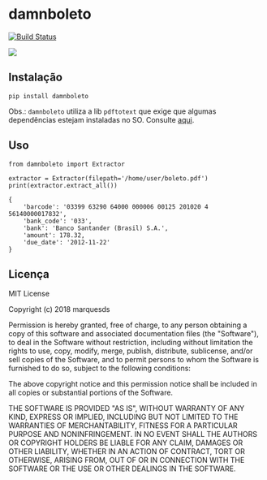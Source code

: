 # damnboleto

[![Build Status](https://travis-ci.org/marquesds/damnboleto.svg?branch=master)](https://travis-ci.org/marquesds/damnboleto)

<img src="https://i.imgflip.com/1mj0kf.jpg">

## Instalação

```
pip install damnboleto
```

Obs.: `damnboleto` utiliza a lib `pdftotext` que exige que algumas dependências estejam instaladas no SO. Consulte [aqui](https://github.com/jalan/pdftotext#os-dependencies).

## Uso

```
from damnboleto import Extractor

extractor = Extractor(filepath='/home/user/boleto.pdf')
print(extractor.extract_all())

{
    'barcode': '03399 63290 64000 000006 00125 201020 4 56140000017832',
    'bank_code': '033',
    'bank': 'Banco Santander (Brasil) S.A.',
    'amount': 178.32,
    'due_date': '2012-11-22'
}
```

## Licença

MIT License

Copyright (c) 2018 marquesds

Permission is hereby granted, free of charge, to any person obtaining a copy
of this software and associated documentation files (the "Software"), to deal
in the Software without restriction, including without limitation the rights
to use, copy, modify, merge, publish, distribute, sublicense, and/or sell
copies of the Software, and to permit persons to whom the Software is
furnished to do so, subject to the following conditions:

The above copyright notice and this permission notice shall be included in all
copies or substantial portions of the Software.

THE SOFTWARE IS PROVIDED "AS IS", WITHOUT WARRANTY OF ANY KIND, EXPRESS OR
IMPLIED, INCLUDING BUT NOT LIMITED TO THE WARRANTIES OF MERCHANTABILITY,
FITNESS FOR A PARTICULAR PURPOSE AND NONINFRINGEMENT. IN NO EVENT SHALL THE
AUTHORS OR COPYRIGHT HOLDERS BE LIABLE FOR ANY CLAIM, DAMAGES OR OTHER
LIABILITY, WHETHER IN AN ACTION OF CONTRACT, TORT OR OTHERWISE, ARISING FROM,
OUT OF OR IN CONNECTION WITH THE SOFTWARE OR THE USE OR OTHER DEALINGS IN THE
SOFTWARE.
